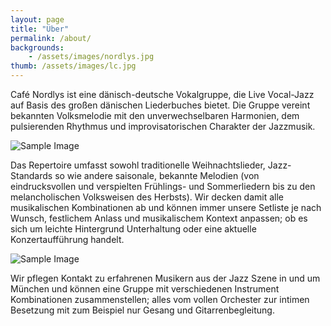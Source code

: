 ```yaml
---
layout: page
title: "Über"
permalink: /about/
backgrounds:
    - /assets/images/nordlys.jpg
thumb: /assets/images/lc.jpg
---
```



Café Nordlys ist eine dänisch-deutsche Vokalgruppe, die Live Vocal-Jazz auf Basis des großen dänischen Liederbuches bietet. Die Gruppe vereint bekannten Volksmelodie mit den unverwechselbaren Harmonien, dem pulsierenden Rhythmus und improvisatorischen Charakter der Jazzmusik.

![Sample Image](http://lorempixel.com/1024/500/nature/2)

Das Repertoire umfasst sowohl traditionelle Weihnachtslieder, Jazz-Standards so wie andere saisonale, bekannte Melodien (von eindrucksvollen und verspielten Frühlings- und Sommerliedern bis zu den melancholischen Volksweisen des Herbsts). Wir decken damit alle musikalischen Kombinationen ab und können immer unsere Setliste je nach Wunsch, festlichem Anlass und musikalischem Kontext anpassen; ob es sich um leichte Hintergrund Unterhaltung oder eine aktuelle Konzertaufführung handelt.

![Sample Image](http://lorempixel.com/1024/500/nature/3)

Wir pflegen Kontakt zu erfahrenen Musikern aus der Jazz Szene in und um München und können eine Gruppe mit verschiedenen Instrument Kombinationen zusammenstellen; alles vom vollen Orchester zur intimen Besetzung mit zum Beispiel nur Gesang und Gitarrenbegleitung.


